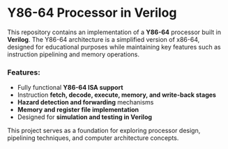 # Y86-64 Processor in Verilog

This repository contains an implementation of a **Y86-64** processor built in **Verilog**. The Y86-64 architecture is a simplified version of x86-64, designed for educational purposes while maintaining key features such as instruction pipelining and memory operations.

### Features:
- Fully functional **Y86-64 ISA support**
- Instruction **fetch, decode, execute, memory, and write-back stages**
- **Hazard detection and forwarding** mechanisms
- **Memory and register file implementation**
- Designed for **simulation and testing in Verilog**

This project serves as a foundation for exploring processor design, pipelining techniques, and computer architecture concepts.
